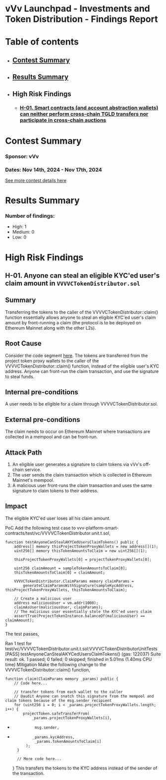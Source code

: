 # vVv Launchpad - Investments and Token Distribution - Findings Report

# Table of contents

- ## [Contest Summary](#contest-summary)
- ## [Results Summary](#results-summary)
- ## High Risk Findings
    - ### [H-01. Smart contracts (and account abstraction wallets) can neither perform cross-chain TGLD transfers nor participate in cross-chain auctions](#H-01)

# <a id='contest-summary'></a>Contest Summary

### Sponsor: vVv

### Dates: Nov 14th, 2024 - Nov 17th, 2024

[See more contest details here](https://audits.sherlock.xyz/contests/647)

# <a id='results-summary'></a>Results Summary

### Number of findings:

- High: 1
- Medium: 0
- Low: 0

# High Risk Findings

## <a id='H-01'></a>H-01. Anyone can steal an eligible KYC'ed user's claim amount in `VVVVCTokenDistributor.sol`

## Summary

Transferring the tokens to the caller of the VVVVCTokenDistributor::claim() function essentially allows anyone to steal an eligible KYC'ed user's claim amount by front-running a claim (the protocol is to be deployed on Ethereum Mainnet along with the other L2s).

## Root Cause

Consider the code segment [here](https://github.com/sherlock-audit/2024-11-vvv-exchange-update-mgnfy-view/blob/4ed37676fef5c25a551fe5be3b9acc12bfb6a878/vvv-platform-smart-contracts/contracts/vc/VVVVCTokenDistributor.sol#L130C1-L136C10). The tokens are transferred from the project token proxy wallets to the caller of the VVVVCTokenDistributor::claim() function, instead of the eligible user's KYC address. Anyone can front-run the claim transaction, and use the signature to steal funds.

## Internal pre-conditions

A user needs to be eligible for a claim through VVVVCTokenDistributor.sol.

## External pre-conditions

The claim needs to occur on Ethereum Mainnet where transactions are collected in a mempool and can be front-run.

## Attack Path

1. An eligible user generates a signature to claim tokens via vVv's off-chain service.
2. The user sends the claim transaction which is collected in Ethereum Mainnet's mempool.
3. A malicious user front-runs the claim transaction and uses the same signature to claim tokens to their address.

## Impact

The eligible KYC'ed user loses all his claim amount.

PoC
Add the following test case to vvv-platform-smart-contracts/test/vc/VVVVCTokenDistributor.unit.t.sol,

    function testAnyoneCanStealAKYCedUsersClaimTokens() public {
        address[] memory thisProjectTokenProxyWallets = new address[](1);
        uint256[] memory thisTokenAmountsToClaim = new uint256[](1);

        thisProjectTokenProxyWallets[0] = projectTokenProxyWallets[0];

        uint256 claimAmount = sampleTokenAmountsToClaim[0];
        thisTokenAmountsToClaim[0] = claimAmount;

        VVVVCTokenDistributor.ClaimParams memory claimParams =
            generateClaimParamsWithSignature(sampleKycAddress, thisProjectTokenProxyWallets, thisTokenAmountsToClaim);

        // Create a malicious user
        address maliciousUser = vm.addr(1000);
        claimAsUser(maliciousUser, claimParams);
        // The malicious user essentially stole the KYC'ed users claim
        assertTrue(ProjectTokenInstance.balanceOf(maliciousUser) == claimAmount);
    }
The test passes,

Ran 1 test for test/vc/VVVVCTokenDistributor.unit.t.sol:VVVVCTokenDistributorUnitTests
[PASS] testAnyoneCanStealAKYCedUsersClaimTokens() (gas: 122037)
Suite result: ok. 1 passed; 0 failed; 0 skipped; finished in 5.01ms (1.40ms CPU time)
Mitigation
Make the following change to the VVVVCTokenDistributor::claim() function,

    function claim(ClaimParams memory _params) public {
        // Code here...

        // transfer tokens from each wallet to the caller
        // @audit Anyone can snatch this signature from the mempool and claim tokens because of the msg.sender recipient
        for (uint256 i = 0; i < _params.projectTokenProxyWallets.length; i++) {
            projectToken.safeTransferFrom(
                _params.projectTokenProxyWallets[i],
-               msg.sender,
+              _params.kycAddress,
                _params.tokenAmountsToClaim[i]
            );
        }

        // More code here...
    }
This transfers the tokens to the KYC address instead of the sender of the transaction.